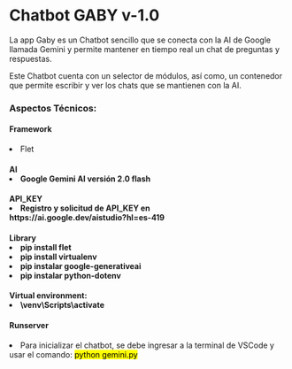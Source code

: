 <caption>
    <div class="container" style="text-aling:center";>
        <h1>Chatbot GABY v-1.0</h1>
    </div>
</caption>

<section>
<div class="container">
    <p>La app Gaby es un Chatbot sencillo que se conecta con la AI de Google llamada Gemini y permite mantener en tiempo real un chat de preguntas y respuestas.</p>
    <p>Este Chatbot cuenta con un selector de módulos, así como, un contenedor que permite escribir y ver los chats que se mantienen con la AI. </p>
</div>

<div class="container">
    <h3>Aspectos Técnicos:</h3>
</div>

<div class="container my-2">
    <h4>Framework</h4>
        <li>Flet</li>
</div>

<div class="container my-2">
    <h4>AI</4>
        <li>Google Gemini AI versión 2.0 flash</li>
</div>

<div class="container my-2">
    <h4>API_KEY</4>
        <li>Registro y solicitud de API_KEY en <br> https://ai.google.dev/aistudio?hl=es-419</li>
</div>

<div class="container my-2">
    <h4>Library</4>
        <li>pip install flet</li>
        <li>pip install virtualenv</li>
        <li>pip instalar google-generativeai</li>
        <li>pip instalar python-dotenv</li>
</div>

<div class="container my-2">
    <h4>Virtual environment:</4>
        <li>\venv\Scripts\activate</li>
</div>
</section>
        
<footer>
<div class="container my-2">
    <h4>Runserver</h4>
         <li>Para inicializar el chatbot, se debe ingresar a la terminal de VSCode y usar el comando: <mark>python gemini.py</mark></li> 
</div>
</footer>

